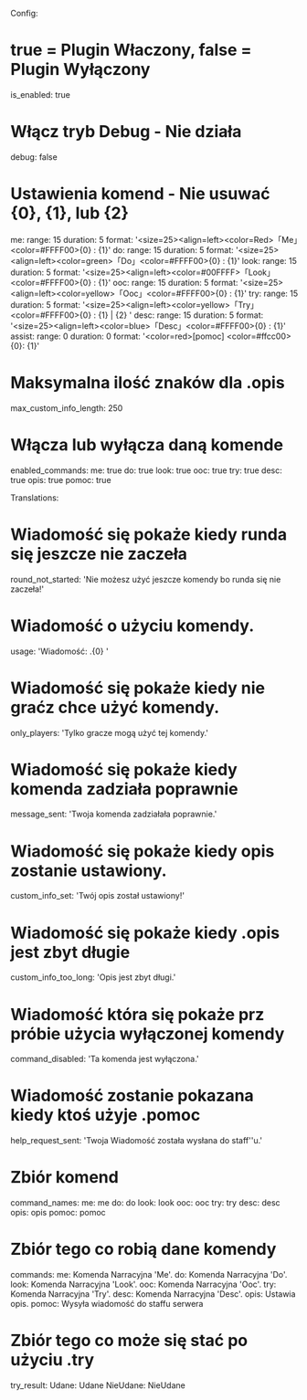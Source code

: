 Config:
# true = Plugin Właczony, false = Plugin Wyłączony
is_enabled: true
# Włącz tryb Debug - Nie działa
debug: false
# Ustawienia komend - Nie usuwać {0}, {1}, lub {2}
me:
  range: 15
  duration: 5
  format: '<size=25><align=left><color=Red>「Me」</color><color=#FFFF00>{0}</color> : {1}</align></size>'
do:
  range: 15
  duration: 5
  format: '<size=25><align=left><color=green>「Do」</color><color=#FFFF00>{0}</color> : {1}</align></size>'
look:
  range: 15
  duration: 5
  format: '<size=25><align=left><color=#00FFFF>「Look」</color><color=#FFFF00>{0}</color> : {1}</align></size>'
ooc:
  range: 15
  duration: 5
  format: '<size=25><align=left><color=yellow>「Ooc」</color><color=#FFFF00>{0}</color> : {1}</align></size>'
try:
  range: 15
  duration: 5
  format: '<size=25><align=left><color=yellow>「Try」</color><color=#FFFF00>{0}</color> : {1} | {2} </align></size>'
desc:
  range: 15
  duration: 5
  format: '<size=25><align=left><color=blue>「Desc」</color><color=#FFFF00>{0}</color> : {1}</align></size>'
assist:
  range: 0
  duration: 0
  format: '<color=red>[pomoc]</color> <color=#ffcc00>{0}</color>: {1}'
# Maksymalna ilość znaków dla .opis
max_custom_info_length: 250
# Włącza lub wyłącza daną komende
enabled_commands:
  me: true
  do: true
  look: true
  ooc: true
  try: true
  desc: true
  opis: true
  pomoc: true

Translations:
# Wiadomość się pokaże kiedy runda się jeszcze nie zaczeła
round_not_started: 'Nie możesz użyć jeszcze komendy bo runda się nie zaczeła!'
# Wiadomość o użyciu komendy.
usage: 'Wiadomość: .{0} <message>'
# Wiadomość się pokaże kiedy nie graćz chce użyć komendy.
only_players: 'Tylko gracze mogą użyć tej komendy.'
# Wiadomość się pokaże kiedy komenda zadziała poprawnie
message_sent: 'Twoja komenda zadziałała poprawnie.'
# Wiadomość się pokaże kiedy opis zostanie ustawiony.
custom_info_set: 'Twój opis został ustawiony!'
# Wiadomość się pokaże kiedy .opis jest zbyt długie
custom_info_too_long: 'Opis jest zbyt długi.'
# Wiadomość która się pokaże prz próbie użycia wyłączonej komendy
command_disabled: 'Ta komenda jest wyłączona.'
# Wiadomość zostanie pokazana kiedy ktoś użyje .pomoc
help_request_sent: 'Twoja Wiadomość została wysłana do staff''u.'
# Zbiór komend
command_names:
  me: me
  do: do
  look: look
  ooc: ooc
  try: try
  desc: desc
  opis: opis
  pomoc: pomoc
# Zbiór tego co robią dane komendy
commands:
  me: Komenda Narracyjna 'Me'.
  do: Komenda Narracyjna 'Do'.
  look: Komenda Narracyjna 'Look'.
  ooc: Komenda Narracyjna 'Ooc'.
  try: Komenda Narracyjna 'Try'.
  desc: Komenda Narracyjna 'Desc'.
  opis: Ustawia opis.
  pomoc: Wysyła wiadomość do staffu serwera
# Zbiór tego co może się stać po użyciu .try
try_result:
  Udane: Udane
  NieUdane: NieUdane
